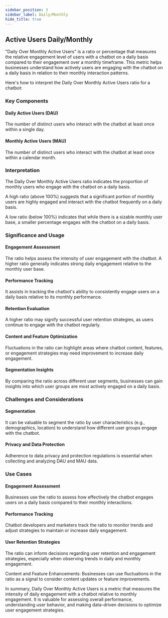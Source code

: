 ```yaml
---
sidebar_position: 3
sidebar_label: Daily/Monthly
hide_title: true
---
```


## Active Users Daily/Monthly


"Daily Over Monthly Active Users" is a ratio or percentage that measures the relative engagement level of users with a chatbot on a daily basis compared to their engagement over a monthly timeframe. This metric helps businesses understand how actively users are engaging with the chatbot on a daily basis in relation to their monthly interaction patterns. 

Here's how to interpret the Daily Over Monthly Active Users ratio for a chatbot:


### Key Components

#### Daily Active Users (DAU) 

The number of distinct users who interact with the chatbot at least once within a single day.
#### Monthly Active Users (MAU)

The number of distinct users who interact with the chatbot at least once within a calendar month.

### Interpretation

The Daily Over Monthly Active Users ratio indicates the proportion of monthly users who engage with the chatbot on a daily basis.

A high ratio (above 100%) suggests that a significant portion of monthly users are highly engaged and interact with the chatbot frequently on a daily basis.

A low ratio (below 100%) indicates that while there is a sizable monthly user base, a smaller percentage engages with the chatbot on a daily basis.

### Significance and Usage

#### Engagement Assessment

The ratio helps assess the intensity of user engagement with the chatbot. A higher ratio generally indicates strong daily engagement relative to the monthly user base.

#### Performance Tracking

It assists in tracking the chatbot's ability to consistently engage users on a daily basis relative to its monthly performance.

#### Retention Evaluation

A higher ratio may signify successful user retention strategies, as users continue to engage with the chatbot regularly.

#### Content and Feature Optimization

Fluctuations in the ratio can highlight areas where chatbot content, features, or engagement strategies may need improvement to increase daily engagement.

#### Segmentation Insights 

By comparing the ratio across different user segments, businesses can gain insights into which user groups are most actively engaged on a daily basis.

### Challenges and Considerations

#### Segmentation 

It can be valuable to segment the ratio by user characteristics (e.g., demographics, location) to understand how different user groups engage with the chatbot.

#### Privacy and Data Protection

Adherence to data privacy and protection regulations is essential when collecting and analyzing DAU and MAU data.

### Use Cases

#### Engagement Assessment

Businesses use the ratio to assess how effectively the chatbot engages users on a daily basis compared to their monthly interactions.

#### Performance Tracking

Chatbot developers and marketers track the ratio to monitor trends and adjust strategies to maintain or increase daily engagement.

#### User Retention Strategies

The ratio can inform decisions regarding user retention and engagement strategies, especially when observing trends in daily and monthly engagement.

Content and Feature Enhancements: Businesses can use fluctuations in the ratio as a signal to consider content updates or feature improvements.

In summary, Daily Over Monthly Active Users is a metric that measures the intensity of daily engagement with a chatbot relative to monthly engagement. It is valuable for assessing overall performance, understanding user behavior, and making data-driven decisions to optimize user engagement strategies.